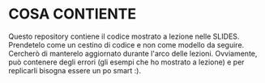 # COSA CONTIENTE
Questo repository contiene il codice mostrato a lezione nelle SLIDES. Prendetelo come un cestino di codice e non come modello da seguire.
Cercherò di manterelo aggiornato durante l'arco delle lezioni. 
Ovviamente, può contenere degli errori (gli esempi che ho mostrato a lezione) e per replicarli bisogna essere un po smart :).

